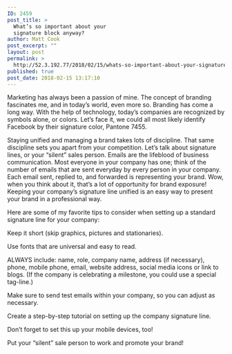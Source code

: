 ```yaml
---
ID: 2459
post_title: >
  What’s so important about your
  signature block anyway?
author: Matt Cook
post_excerpt: ""
layout: post
permalink: >
  http://52.3.192.77/2018/02/15/whats-so-important-about-your-signature-block-anyway/
published: true
post_date: 2018-02-15 13:17:10
---
```

Marketing has always been a passion of mine. The concept of branding fascinates me, and in today’s world, even more so. Branding has come a long way. With the help of technology, today’s companies are recognized by symbols alone, or colors. Let’s face it, we could all most likely identify Facebook by their signature color, Pantone 7455.

Staying unified and managing a brand takes lots of discipline. That same discipline sets you apart from your competition. Let’s talk about signature lines, or your “silent” sales person. Emails are the lifeblood of business communication. Most everyone in your company has one; think of the number of emails that are sent everyday by every person in your company. Each email sent, replied to, and forwarded is representing your brand. Wow, when you think about it, that’s a lot of opportunity for brand exposure! Keeping your company’s signature line unified is an easy way to present your brand in a professional way. 

Here are some of my favorite tips to consider when setting up a standard signature line for your company:

Keep it short (skip graphics, pictures and stationaries).

Use fonts that are universal and easy to read.

ALWAYS include: name, role, company name, address (if necessary), phone, mobile phone, email, website address, social media icons or link to blogs. (If the company is celebrating a milestone, you could use a special tag-line.) 

Make sure to send test emails within your company, so you can adjust as necessary.

Create a step-by-step tutorial on setting up the company signature line. 

Don’t forget to set this up your mobile devices, too! 

Put your “silent” sale person to work and promote your brand!